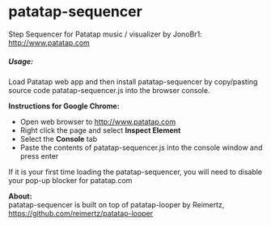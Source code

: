 patatap-sequencer
=================

Step Sequencer for Patatap music / visualizer by JonoBr1: http://www.patatap.com

<h5>Usage:</h5>
Load Patatap web app and then install patatap-sequencer by copy/pasting source code patatap-sequencer.js into the browser console. 

<b>Instructions for Google Chrome:</b><br>

  - Open web browser to http://www.patatap.com
  - Right click the page and select <b>Inspect Element</b>
  - Select the <b>Console</b> tab
  - Paste the contents of patatap-sequencer.js into the console window and press enter 

If it is your first time loading the patatap-sequencer, you will need to disable your pop-up blocker for patatap.com

<b>About:</b><br>
patatap-sequencer is built on top of patatap-looper by Reimertz, https://github.com/reimertz/patatap-looper
